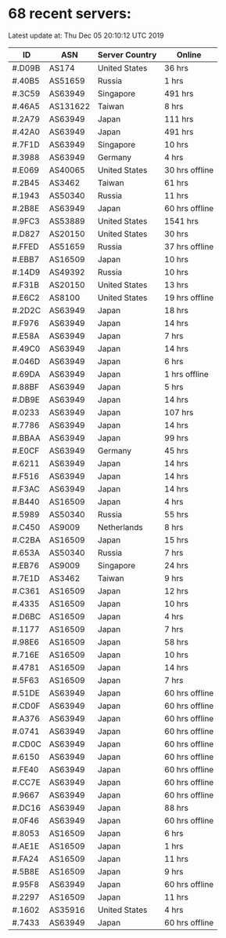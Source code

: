 # 68 recent servers:

Latest update at: Thu Dec 05 20:10:12 UTC 2019

| ID | ASN | Server Country | Online |
| -- | --- | -------------- | ------ |
| #.D09B | AS174 | United States | 36 hrs |
| #.40B5 | AS51659 | Russia | 1 hrs |
| #.3C59 | AS63949 | Singapore | 491 hrs |
| #.46A5 | AS131622 | Taiwan | 8 hrs |
| #.2A79 | AS63949 | Japan | 111 hrs |
| #.42A0 | AS63949 | Japan | 491 hrs |
| #.7F1D | AS63949 | Singapore | 10 hrs |
| #.3988 | AS63949 | Germany | 4 hrs |
| #.E069 | AS40065 | United States | 30 hrs offline |
| #.2B45 | AS3462 | Taiwan | 61 hrs |
| #.1943 | AS50340 | Russia | 11 hrs |
| #.2B8E | AS63949 | Japan | 60 hrs offline |
| #.9FC3 | AS53889 | United States | 1541 hrs |
| #.D827 | AS20150 | United States | 30 hrs |
| #.FFED | AS51659 | Russia | 37 hrs offline |
| #.EBB7 | AS16509 | Japan | 10 hrs |
| #.14D9 | AS49392 | Russia | 10 hrs |
| #.F31B | AS20150 | United States | 13 hrs |
| #.E6C2 | AS8100 | United States | 19 hrs offline |
| #.2D2C | AS63949 | Japan | 18 hrs |
| #.F976 | AS63949 | Japan | 14 hrs |
| #.E58A | AS63949 | Japan | 7 hrs |
| #.49C0 | AS63949 | Japan | 14 hrs |
| #.046D | AS63949 | Japan | 6 hrs |
| #.69DA | AS63949 | Japan | 1 hrs offline |
| #.88BF | AS63949 | Japan | 5 hrs |
| #.DB9E | AS63949 | Japan | 14 hrs |
| #.0233 | AS63949 | Japan | 107 hrs |
| #.7786 | AS63949 | Japan | 14 hrs |
| #.BBAA | AS63949 | Japan | 99 hrs |
| #.E0CF | AS63949 | Germany | 45 hrs |
| #.6211 | AS63949 | Japan | 14 hrs |
| #.F516 | AS63949 | Japan | 14 hrs |
| #.F3AC | AS63949 | Japan | 14 hrs |
| #.B440 | AS16509 | Japan | 4 hrs |
| #.5989 | AS50340 | Russia | 55 hrs |
| #.C450 | AS9009 | Netherlands | 8 hrs |
| #.C2BA | AS16509 | Japan | 15 hrs |
| #.653A | AS50340 | Russia | 7 hrs |
| #.EB76 | AS9009 | Singapore | 24 hrs |
| #.7E1D | AS3462 | Taiwan | 9 hrs |
| #.C361 | AS16509 | Japan | 12 hrs |
| #.4335 | AS16509 | Japan | 10 hrs |
| #.D6BC | AS16509 | Japan | 4 hrs |
| #.1177 | AS16509 | Japan | 7 hrs |
| #.98E6 | AS16509 | Japan | 58 hrs |
| #.716E | AS16509 | Japan | 10 hrs |
| #.4781 | AS16509 | Japan | 14 hrs |
| #.5F63 | AS16509 | Japan | 7 hrs |
| #.51DE | AS63949 | Japan | 60 hrs offline |
| #.CD0F | AS63949 | Japan | 60 hrs offline |
| #.A376 | AS63949 | Japan | 60 hrs offline |
| #.0741 | AS63949 | Japan | 60 hrs offline |
| #.CD0C | AS63949 | Japan | 60 hrs offline |
| #.6150 | AS63949 | Japan | 60 hrs offline |
| #.FE40 | AS63949 | Japan | 60 hrs offline |
| #.CC7E | AS63949 | Japan | 60 hrs offline |
| #.9667 | AS63949 | Japan | 60 hrs offline |
| #.DC16 | AS63949 | Japan | 88 hrs |
| #.0F46 | AS63949 | Japan | 60 hrs offline |
| #.8053 | AS16509 | Japan | 6 hrs |
| #.AE1E | AS16509 | Japan | 1 hrs |
| #.FA24 | AS16509 | Japan | 11 hrs |
| #.5B8E | AS16509 | Japan | 9 hrs |
| #.95F8 | AS63949 | Japan | 60 hrs offline |
| #.2297 | AS16509 | Japan | 11 hrs |
| #.1602 | AS35916 | United States | 4 hrs |
| #.7433 | AS63949 | Japan | 60 hrs offline |

